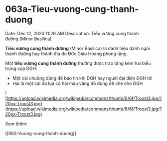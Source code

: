 # 063a-Tieu-vuong-cung-thanh-duong

Date: Dec 12, 2020 11:29 AM
Description: Tiểu vương cung thánh đường (Minor Basilica)

**Tiểu vương cung thánh đường** (Minor Basilica) là danh hiệu dành ngôi thánh đường hay thánh địa do Đức Giáo Hoàng phong tặng. 

Một **tiểu vương cung thánh đường** thường được trao tặng kèm hai biểu trưng của DGH:

- Một cái chuông dùng để báo tin khi ĐGH hay người đại diện ĐGH tới
- Hai là một cái dù lụa có hai màu vàng đỏ dùng để che cho ĐGH

![https://upload.wikimedia.org/wikipedia/commons/thumb/6/6f/Troost3.jpg/120px-Troost3.jpg](https://upload.wikimedia.org/wikipedia/commons/thumb/6/6f/Troost3.jpg/120px-Troost3.jpg)

Xem thêm:

[[063-Vuong-cung-thanh-duong]]
